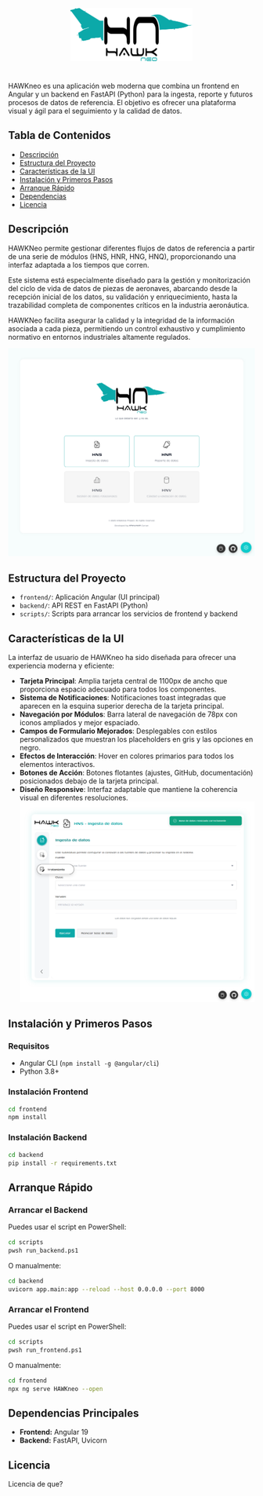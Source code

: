 <div align="center">
  <img src="frontend/src/assets/hn_logo.svg" alt="HAWKNeo Logo" width="250" />
</div>

# 
HAWKneo es una aplicación web moderna que combina un frontend en Angular y un backend en FastAPI (Python) para la ingesta, reporte y futuros procesos de datos de referencia. El objetivo es ofrecer una plataforma visual y ágil para el seguimiento y la calidad de datos.

## Tabla de Contenidos
- [Descripción](#descripción)
- [Estructura del Proyecto](#estructura-del-proyecto)
- [Características de la UI](#características-de-la-ui)
- [Instalación y Primeros Pasos](#instalación-y-primeros-pasos)
- [Arranque Rápido](#arranque-rápido)
- [Dependencias](#dependencias)
- [Licencia](#licencia)

## Descripción
HAWKNeo permite gestionar diferentes flujos de datos de referencia a partir de una serie de módulos (HNS, HNR, HNG, HNQ), proporcionando una interfaz adaptada a los tiempos que corren.

Este sistema está especialmente diseñado para la gestión y monitorización del ciclo de vida de datos de piezas de aeronaves, abarcando desde la recepción inicial de los datos, su validación y enriquecimiento, hasta la trazabilidad completa de componentes críticos en la industria aeronáutica. 

HAWKNeo facilita asegurar la calidad y la integridad de la información asociada a cada pieza, permitiendo un control exhaustivo y cumplimiento normativo en entornos industriales altamente regulados.

![](2025-05-23-20-25-46.png)

## Estructura del Proyecto
- `frontend/`: Aplicación Angular (UI principal)
- `backend/`: API REST en FastAPI (Python)
- `scripts/`: Scripts para arrancar los servicios de frontend y backend


## Características de la UI

La interfaz de usuario de HAWKneo ha sido diseñada para ofrecer una experiencia moderna y eficiente:

- **Tarjeta Principal**: Amplia tarjeta central de 1100px de ancho que proporciona espacio adecuado para todos los componentes.
- **Sistema de Notificaciones**: Notificaciones toast integradas que aparecen en la esquina superior derecha de la tarjeta principal.
- **Navegación por Módulos**: Barra lateral de navegación de 78px con iconos ampliados y mejor espaciado.
- **Campos de Formulario Mejorados**: Desplegables con estilos personalizados que muestran los placeholders en gris y las opciones en negro.
- **Efectos de Interacción**: Hover en colores primarios para todos los elementos interactivos.
- **Botones de Acción**: Botones flotantes (ajustes, GitHub, documentación) posicionados debajo de la tarjeta principal.
- **Diseño Responsive**: Interfaz adaptable que mantiene la coherencia visual en diferentes resoluciones.
![](2025-05-23-20-25-13.png)

## Instalación y Primeros Pasos
### Requisitos
- Angular CLI (`npm install -g @angular/cli`)
- Python 3.8+

### Instalación Frontend
```bash
cd frontend
npm install
```

### Instalación Backend
```bash
cd backend
pip install -r requirements.txt
```

## Arranque Rápido
### Arrancar el Backend
Puedes usar el script en PowerShell:
```bash
cd scripts
pwsh run_backend.ps1
```
O manualmente:
```bash
cd backend
uvicorn app.main:app --reload --host 0.0.0.0 --port 8000
```

### Arrancar el Frontend
Puedes usar el script en PowerShell:
```bash
cd scripts
pwsh run_frontend.ps1
```
O manualmente:
```bash
cd frontend
npx ng serve HAWKneo --open
```

## Dependencias Principales
- **Frontend:** Angular 19
- **Backend:** FastAPI, Uvicorn


## Licencia
Licencia de que?
